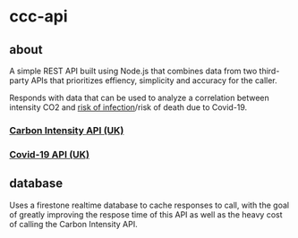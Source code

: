 # ccc-api

## about

A simple REST API built using Node.js that combines data from two third-party APIs that prioritizes effiency, simplicity and accuracy for the caller.

Responds with data that can be used to analyze a correlation between intensity CO2 and [risk of infection](https://cires.colorado.edu/news/carbon-dioxide-levels-reflect-covid-risk)/risk of death due to Covid-19.

### [Carbon Intensity API (UK)](https://carbon-intensity.github.io/api-definitions/#carbon-intensity-api-v2-0-0)
### [Covid-19 API (UK)](https://coronavirus.data.gov.uk/details/developers-guide/generic-api)

## database

Uses a firestone realtime database to cache responses to call, with the goal of greatly improving the respose time of this API as well as the heavy cost of calling the Carbon Intensity API.
